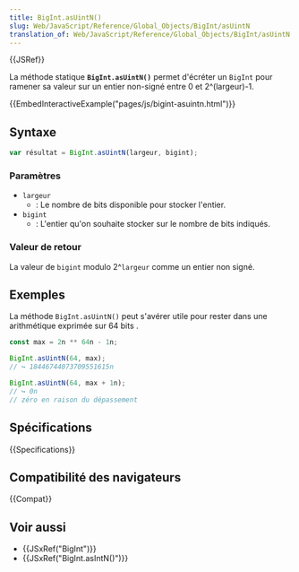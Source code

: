 ```yaml
---
title: BigInt.asUintN()
slug: Web/JavaScript/Reference/Global_Objects/BigInt/asUintN
translation_of: Web/JavaScript/Reference/Global_Objects/BigInt/asUintN
---
```


{{JSRef}}

La méthode statique **`BigInt.asUintN()`** permet d'écréter un `BigInt` pour ramener sa valeur sur un entier non-signé entre 0 et 2^(largeur)-1.

{{EmbedInteractiveExample("pages/js/bigint-asuintn.html")}}

## Syntaxe

```js
var résultat = BigInt.asUintN(largeur, bigint);
```

### Paramètres

- `largeur`
  - : Le nombre de bits disponible pour stocker l'entier.
- `bigint`
  - : L'entier qu'on souhaite stocker sur le nombre de bits indiqués.

### Valeur de retour

La valeur de `bigint` modulo 2^`largeur` comme un entier non signé.

## Exemples

La méthode `BigInt.asUintN()` peut s'avérer utile pour rester dans une arithmétique exprimée sur 64 bits .

```js
const max = 2n ** 64n - 1n;

BigInt.asUintN(64, max);
// ↪ 18446744073709551615n

BigInt.asUintN(64, max + 1n);
// ↪ 0n
// zéro en raison du dépassement
```

## Spécifications

{{Specifications}}

## Compatibilité des navigateurs

{{Compat}}

## Voir aussi

- {{JSxRef("BigInt")}}
- {{JSxRef("BigInt.asIntN()")}}
